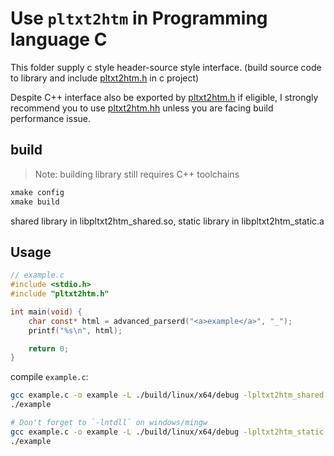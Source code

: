 # Use `pltxt2htm` in Programming language C

This folder supply c style header-source style interface. (build source code to library and include [pltxt2htm.h](./pltxt2htm.h) in c project)

Despite C++ interface also be exported by [pltxt2htm.h](./pltxt2htm.h) if eligible, I strongly recommend you to use [pltxt2htm.hh](../include/pltxt2htm/pltxt2htm.hh) unless you are facing build performance issue.

## build

> Note: building library still requires C++ toolchains

```sh
xmake config
xmake build
```

shared library in libpltxt2htm_shared.so, static library in libpltxt2htm_static.a

## Usage
```c
// example.c
#include <stdio.h>
#include "pltxt2htm.h"

int main(void) {
    char const* html = advanced_parserd("<a>example</a>", "_");
    printf("%s\n", html);

    return 0;
}
```

compile `example.c`:
```sh
gcc example.c -o example -L ./build/linux/x64/debug -lpltxt2htm_shared
./example
```

```sh
# Don't forget to `-lntdll` on windows/mingw
gcc example.c -o example -L ./build/linux/x64/debug -lpltxt2htm_static
./example
```
